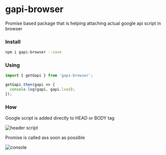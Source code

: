 # gapi-browser

Promise based package that is helping attaching actual google api script in browser

### Install
```bash
npm i gapi-browser --save
```

### Using
```js
import { getGapi } from 'gapi-browser';

getGapi.then(gapi => {
  console.log(gapi, gapi.load);
});
```

### How

Google script is added directly to HEAD or BODY tag

![header script](/readme/Zrzut%20ekranu%202020-06-24%20o%2016.11.22.png)

Promise is called ass soon as possible

![console](/readme/Zrzut%20ekranu%202020-06-24%20o%2016.11.44.png)
